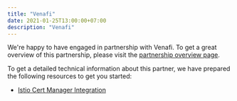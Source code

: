 ```yaml
---
title: "Venafi"
date: 2021-01-25T13:00:00+07:00
description: "Venafi"
---
```


We're happy to have engaged in partnership with Venafi. To get a great overview of this partnership, please visit the [partnership overview page](/partners/venafi).

To get a detailed technical information about this partner, we have prepared the following resources to get you started:

<ul>
  <li><a href="/ecosystem-partners/venafi/cert-manager">Istio Cert Manager Integration</a></li>
</ul>
